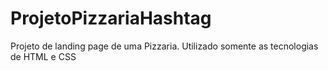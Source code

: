 # ProjetoPizzariaHashtag
Projeto de landing page de uma Pizzaria. Utilizado somente as tecnologias de HTML e CSS
